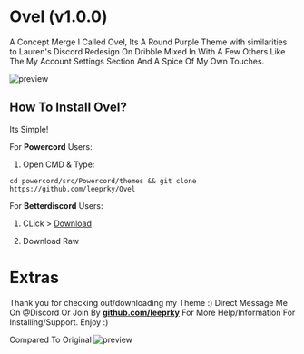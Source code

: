 # Ovel (v1.0.0)
A Concept Merge I Called Ovel, Its A Round Purple Theme with similarities to Lauren's Discord Redesign On Dribble Mixed In With A Few Others Like The My Account Settings Section And A Spice Of My Own Touches.

![preview](https://i.imgur.com/ZwuCSzc.png)

## How To Install Ovel?

Its Simple!

For **Powercord** Users:

1. Open CMD & Type:

```
cd powercord/src/Powercord/themes && git clone https://github.com/leeprky/Ovel
```

For **Betterdiscord** Users:

1. CLick > [Download](https://raw.githubusercontent.com/leeprky/Ovel/lode/source/support/betterdiscord/ovel.theme.css)

2. Download Raw

# Extras 

Thank you for checking out/downloading my Theme :)
Direct Message Me On @Discord Or Join By **[github.com/leeprky](https://discord.gg/Ff3rqAYB89)** For More Help/Information For Installing/Support. Enjoy :)

Compared To Original
![preview](https://i.imgur.com/8RlZ3ED.png)

